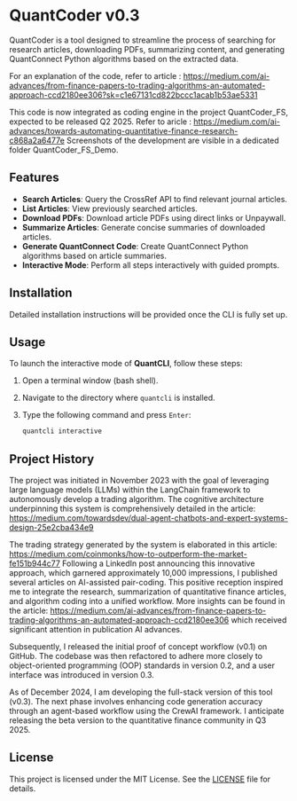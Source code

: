 # QuantCoder v0.3

QuantCoder is a  tool designed to streamline the process of searching for research articles, downloading PDFs, summarizing content, and generating QuantConnect Python algorithms based on the extracted data.

For an explanation of the code, refer to article : https://medium.com/ai-advances/from-finance-papers-to-trading-algorithms-an-automated-approach-ccd2180ee306?sk=c1e67131cd822bccc1acab1b53ae5331

This code is now integrated as coding engine in the project QuantCoder_FS, expected to be released Q2 2025. Refer to aricle : https://medium.com/ai-advances/towards-automating-quantitative-finance-research-c868a2a6477e
Screenshots of the development are visible in a dedicated folder QuantCoder_FS_Demo. 

## Features

- **Search Articles**: Query the CrossRef API to find relevant journal articles.
- **List Articles**: View previously searched articles.
- **Download PDFs**: Download article PDFs using direct links or Unpaywall.
- **Summarize Articles**: Generate concise summaries of downloaded articles.
- **Generate QuantConnect Code**: Create QuantConnect Python algorithms based on article summaries.
- **Interactive Mode**: Perform all steps interactively with guided prompts.

## Installation

Detailed installation instructions will be provided once the CLI is fully set up.

## Usage

To launch the interactive mode of **QuantCLI**, follow these steps:

1. Open a terminal window (bash shell).
2. Navigate to the directory where `quantcli` is installed.
3. Type the following command and press `Enter`:

   ```bash
   quantcli interactive

## Project History

The project was initiated in November 2023 with the goal of leveraging large language models (LLMs) within the LangChain framework to autonomously develop a trading algorithm. 
The cognitive architecture underpinning this system is comprehensively detailed in the article:
https://medium.com/towardsdev/dual-agent-chatbots-and-expert-systems-design-25e2cba434e9

The trading strategy generated by the system is elaborated in this article: 
https://medium.com/coinmonks/how-to-outperform-the-market-fe151b944c77
Following a LinkedIn post announcing this innovative approach, which garnered approximately 10,000 impressions, I published several articles on AI-assisted pair-coding. 
This positive reception inspired me to integrate the research, summarization of quantitative finance articles, and algorithm coding into a unified workflow. More insights 
can be found in the article:
https://medium.com/ai-advances/from-finance-papers-to-trading-algorithms-an-automated-approach-ccd2180ee306
which received significant attention in publication AI advances.

Subsequently, I released the initial proof of concept workflow (v0.1) on GitHub. The codebase was then refactored to adhere more closely to object-oriented programming (OOP) 
standards in version 0.2, and a user interface was introduced in version 0.3.

As of December 2024, I am developing the full-stack version of this tool (v0.3). The next phase involves enhancing code generation accuracy through an agent-based workflow 
using the CrewAI framework. I anticipate releasing the beta version to the quantitative finance community in Q3 2025.


## License

This project is licensed under the MIT License. See the [LICENSE](LICENSE) file for details.

